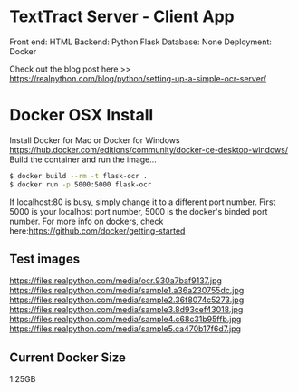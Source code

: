 # TextTract Server - Client App
Front end: HTML
Backend: Python Flask
Database: None
Deployment: Docker

Check out the blog post here >> https://realpython.com/blog/python/setting-up-a-simple-ocr-server/

# Docker OSX Install
Install Docker for Mac or Docker for Windows https://hub.docker.com/editions/community/docker-ce-desktop-windows/
Build the container and run the image...

```sh
$ docker build --rm -t flask-ocr .
$ docker run -p 5000:5000 flask-ocr
```
If localhost:80 is busy, simply change it to a different port number. First 5000 is your localhost port number, 5000 is the docker's binded port number.
For more info on dockers, check here:https://github.com/docker/getting-started

## Test images
https://files.realpython.com/media/ocr.930a7baf9137.jpg
https://files.realpython.com/media/sample1.a36a230755dc.jpg
https://files.realpython.com/media/sample2.36f8074c5273.jpg
https://files.realpython.com/media/sample3.8d93cef43018.jpg
https://files.realpython.com/media/sample4.c68c31b95ffb.jpg
https://files.realpython.com/media/sample5.ca470b17f6d7.jpg

## Current Docker Size
1.25GB